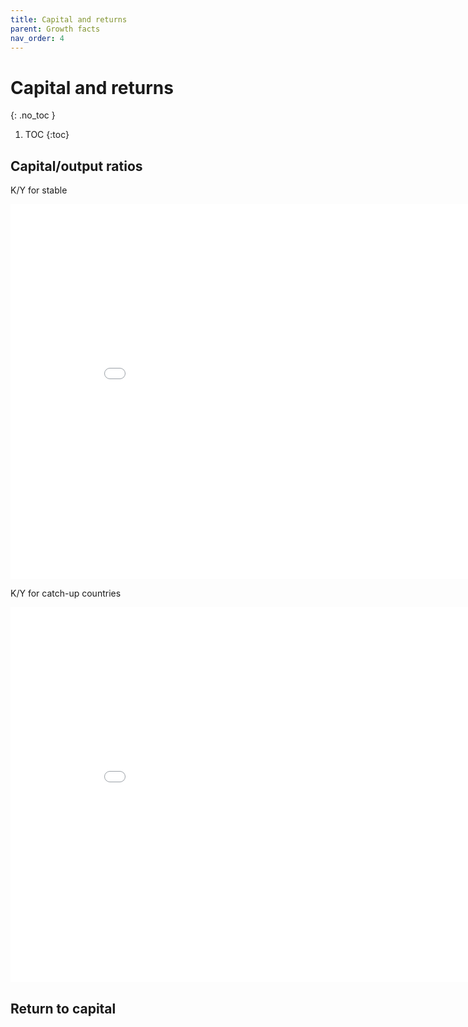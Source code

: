 ```yaml
---
title: Capital and returns
parent: Growth facts
nav_order: 4
---
```


# Capital and returns
{: .no_toc }

1. TOC 
{:toc}

## Capital/output ratios
K/Y for stable

<iframe width="900" height="600" frameborder="0" scrolling="no" src="//plotly.com/~dvollrath/21.embed"></iframe>

K/Y for catch-up countries

<iframe width="900" height="600" frameborder="0" scrolling="no" src="//plotly.com/~dvollrath/23.embed"></iframe>

## Return to capital

